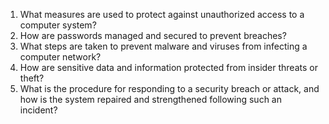 1. What measures are used to protect against unauthorized access to a computer system?
2. How are passwords managed and secured to prevent breaches?
3. What steps are taken to prevent malware and viruses from infecting a computer network?
4. How are sensitive data and information protected from insider threats or theft?
5. What is the procedure for responding to a security breach or attack, and how is the system repaired and strengthened following such an incident?